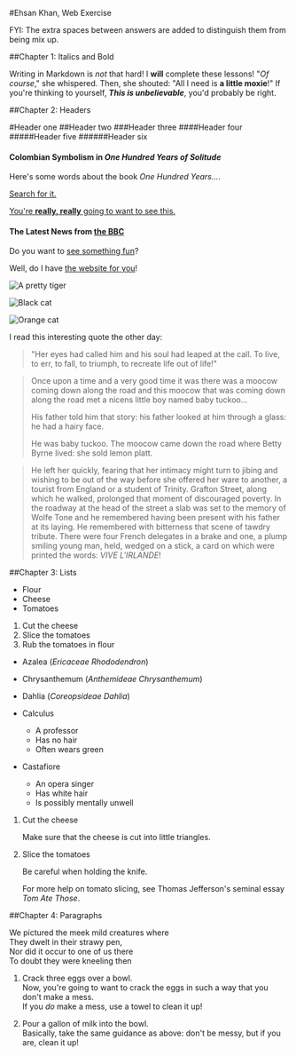 #Ehsan Khan, Web Exercise

FYI: The extra spaces between answers are added to distinguish them from being mix up.

##Chapter 1: Italics and Bold

Writing in Markdown is _not_ that hard!
I **will** complete these lessons!
"_Of course_," she whispered. Then, she shouted: "All I need is **a little moxie**!"
If you're thinking to yourself, **_This is unbelievable_**, you'd probably be right.


##Chapter 2: Headers

#Header one
##Header two
###Header three
####Header four
#####Header five
######Header six



#### Colombian Symbolism in *One Hundred Years of Solitude*

Here's some words about the book _One Hundred Years..._.



[Search for it.](www.google.com)


[You're **really, really** going to want to see this.](http://www.dailykitten.com)



#### The Latest News from [the BBC](http://www.bbc.com/news)



Do you want to [see something fun][a fun place]?

Well, do I have [the website for you][another fun place]!

[a fun place]: www.zombo.com
[another fun place]: www.stumbleupon.com



![A pretty tiger](https://upload.wikimedia.org/wikipedia/commons/5/56/Tiger.50.jpg)



![Black cat][Black]

![Orange cat][Orange]

[Black]: https://upload.wikimedia.org/wikipedia/commons/a/a3/81_INF_DIV_SSI.jpg
[Orange]: http://icons.iconarchive.com/icons/google/noto-emoji-animals-nature/256/22221-cat-icon.png




I read this interesting quote the other day:

> "Her eyes had called him and his soul had leaped at the call. To live, to err, to fall, to triumph, to recreate life out of life!"




> Once upon a time and a very good time it was there was a moocow coming down along the road and this moocow that was coming down along the road met a nicens little boy named baby tuckoo...
>
> His father told him that story: his father looked at him through a glass: he had a hairy face.
>
> He was baby tuckoo. The moocow came down the road where Betty Byrne lived: she sold lemon platt.




> He left her quickly, fearing that her intimacy might turn to jibing and wishing to be out of the way before she offered her ware to another, a tourist from England or a student of Trinity. Grafton Street, along which he walked, prolonged that moment of discouraged poverty. In the roadway at the head of the street a slab was set to the memory of Wolfe Tone and he remembered having been present with his father at its laying. He remembered with bitterness that scene of tawdry tribute. There were four French delegates in a brake and one, a plump smiling young man, held, wedged on a stick, a card on which were printed the words: *VIVE L'IRLANDE*!


##Chapter 3: Lists


* Flour
* Cheese
* Tomatoes



1. Cut the cheese
2. Slice the tomatoes
3. Rub the tomatoes in flour



* Azalea (*Ericaceae Rhododendron*)
* Chrysanthemum (*Anthemideae Chrysanthemum*)
* Dahlia (*Coreopsideae Dahlia*)



* Calculus
  * A professor
  * Has no hair
  * Often wears green
* Castafiore
  * An opera singer
  * Has white hair
  * Is possibly mentally unwell




1. Cut the cheese

   Make sure that the cheese is cut into little triangles.

2. Slice the tomatoes

   Be careful when holding the knife.

   For more help on tomato slicing, see Thomas Jefferson's seminal essay _Tom Ate Those_.



##Chapter 4: Paragraphs


We pictured the meek mild creatures where  
They dwelt in their strawy pen,  
Nor did it occur to one of us there  
To doubt they were kneeling then 



1. Crack three eggs over a bowl.  
   Now, you're going to want to crack the eggs in such a way that you don't make a mess.  
   If you _do_ make a mess, use a towel to clean it up!

2. Pour a gallon of milk into the bowl.  
   Basically, take the same guidance as above: don't be messy, but if you are, clean it up!


